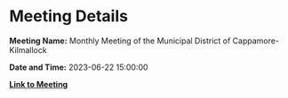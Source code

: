 # Meeting Details

**Meeting Name:** Monthly Meeting of the Municipal District of Cappamore-Kilmallock

**Date and Time:** 2023-06-22 15:00:00

**[Link to Meeting](https://www.limerick.ie/council/whats-on/monthly-meeting-of-the-municipal-district-of-cappamore-kilmallock-4)**
